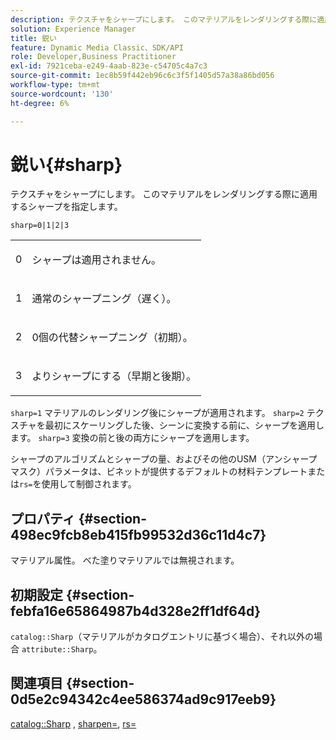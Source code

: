 ```yaml
---
description: テクスチャをシャープにします。 このマテリアルをレンダリングする際に適用するシャープを指定します。
solution: Experience Manager
title: 鋭い
feature: Dynamic Media Classic、SDK/API
role: Developer,Business Practitioner
exl-id: 7921ceba-e249-4aab-823e-c54705c4a7c3
source-git-commit: 1ec8b59f442eb96c6c3f5f1405d57a38a86bd056
workflow-type: tm+mt
source-wordcount: '130'
ht-degree: 6%

---
```


# 鋭い{#sharp}

テクスチャをシャープにします。 このマテリアルをレンダリングする際に適用するシャープを指定します。

`sharp=0|1|2|3`

<table id="simpletable_04B4EAA7CE7D4ED48A61A50CD001388F"> 
 <tr class="strow"> 
  <td class="stentry"> <p>0 </p> </td> 
  <td class="stentry"> <p>シャープは適用されません。 </p> </td> 
 </tr> 
 <tr class="strow"> 
  <td class="stentry"> <p>1 </p> </td> 
  <td class="stentry"> <p>通常のシャープニング（遅く）。 </p> </td> 
 </tr> 
 <tr class="strow"> 
  <td class="stentry"> <p>2 </p> </td> 
  <td class="stentry"> <p>0個の代替シャープニング（初期）。 </p> </td> 
 </tr> 
 <tr class="strow"> 
  <td class="stentry"> <p>3 </p> </td> 
  <td class="stentry"> <p>よりシャープにする（早期と後期）。 </p> </td> 
 </tr> 
</table>

`sharp=1` マテリアルのレンダリング後にシャープが適用されます。 `sharp=2` テクスチャを最初にスケーリングした後、シーンに変換する前に、シャープを適用します。 `sharp=3` 変換の前と後の両方にシャープを適用します。

シャープのアルゴリズムとシャープの量、およびその他のUSM（アンシャープマスク）パラメータは、ビネットが提供するデフォルトの材料テンプレートまたは`rs=`を使用して制御されます。

## プロパティ {#section-498ec9fcb8eb415fb99532d36c11d4c7}

マテリアル属性。 べた塗りマテリアルでは無視されます。

## 初期設定 {#section-febfa16e65864987b4d328e2ff1df64d}

`catalog::Sharp`（マテリアルがカタログエントリに基づく場合）、それ以外の場合 `attribute::Sharp`。

## 関連項目 {#section-0d5e2c94342c4ee586374ad9c917eeb9}

[catalog::Sharp](../../../../../ir-api/material-cat/image-rendering-api-ref/c-ir-material-catalog/c-ir-material-data-reference/r-ir-sharp-dataref.md#reference-f79a14bd52474dfd8495115d398a30d0) ,  [sharpen=](../../../../../ir-api/http-protocol/image-rendering-api-ref/c-ir-http-protocol-ref/c-ir-http-protocol-command-reference/r-ir-http-sharpen.md#reference-13034d22d176483cb99ccafc2a4f6a6e),  [rs=](../../../../../ir-api/http-protocol/image-rendering-api-ref/c-ir-http-protocol-ref/c-ir-http-protocol-command-reference/r-ir-rs.md#reference-d20cefaaa6cd4f449d1591c87959b4cf)
